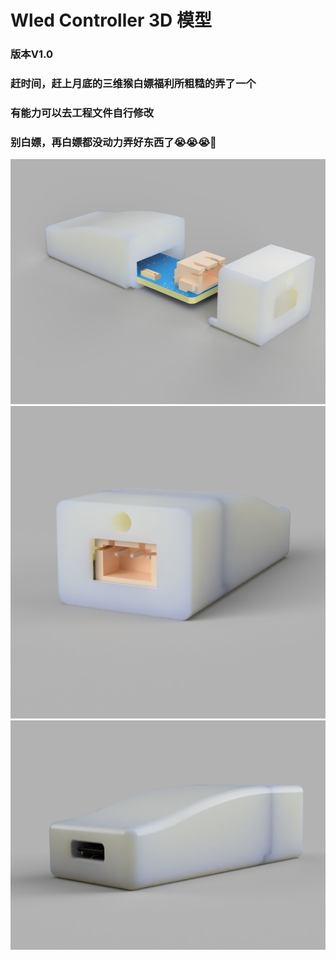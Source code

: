 # Wled Controller 3D 模型

### 版本V1.0

### 赶时间，赶上月底的三维猴白嫖福利所粗糙的弄了一个

### 有能力可以去工程文件自行修改

### 别白嫖，再白嫖都没动力弄好东西了😭😭😭🥹


![](/img/1.png)
![img](https://raw.githubusercontent.com/Yeely0162/Wled_Controller_3D_Model/main/img/3.PNG)
![img](./img/2.png)
